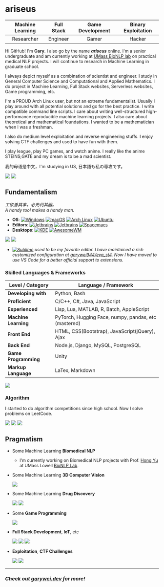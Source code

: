 # ariseus

| Machine Learning | Full Stack | Game Development | Binary Exploitation |
|:----------------:|:----------:|:----------------:|:-------------------:|
|    Researcher    |  Engineer  |      Gamer       |       Hacker        |

Hi GitHub! I'm **Gary**. I also go by the name ***ariseus*** online. I'm a
senior undergraduate and am currently working
at [UMass BioNLP lab](https://bio-nlp.org/) on practical medical NLP projects.
I will continue to research in Machine Learning in graduate school.

I always depict myself as a combination of scientist and engineer. I study in
General Computer Science and Computational and Applied Mathematics. I do
project in Machine Learning, Full Stack websites, Serverless websites, Game
programming, etc.

I'm a PROUD Arch Linux user, but not an extreme fundamentalist. Usually I play
around with all potential solutions and go for the best practice. I write
compatible command line scripts. I care about writing well-structured
high-performance reproducible machine learning projects. I also care about
theoretical and mathematical foundations. I wanted to be a mathematician when I
was a freshman.

I also do medium level exploitation and reverse engineering stuffs. I enjoy
solving CTF challenges and used to have fun with them.

I play league, play PC games, and watch anime. I really like the anime
STEINS;GATE and my dream is to be a mad scientist.

我的母语是中文，I'm studying in US, 日本語も私の専攻です。

[![](https://github-readme-stats.vercel.app/api?username=garywei944&show_icons=true&layout=compact)](https://github.com/garywei944)
[![](https://github-readme-stats.vercel.app/api/top-langs/?username=garywei944&layout=compact)](https://wakatime.com/@garywei944)

## Fundamentalism

*工欲善其事，必先利其器。<br>
A handy tool makes a handy man.*

- **OS**:
  [![Windows](https://img.shields.io/badge/Windows-10-66ccff?logo=windows&logoColor=white)](https://github.com/garywei944/eva_windows)
  [![macOS](https://img.shields.io/badge/macOS-Monterey-66ffcc?logo=apple&logoColor=white)](https://www.apple.com/macos/big-sur/)
  [![Arch Linux](https://img.shields.io/badge/Arch%20Linux-latest-ccff66?logo=arch%20linux&logoColor=white)](https://github.com/garywei944/eva_arch)
  [![Ubuntu](https://img.shields.io/badge/Ubuntu-20.04-ffcc66?logo=ubuntu&logoColor=white)](https://github.com/garywei944/eva_ubuntu)
- **Editors**:
  [![Jetbrains](https://img.shields.io/badge/Jetbrains-IDE-ffcc66?logo=jetbrains&logoColor=white)](https://www.jetbrains.com/products/)
  [![Jetbrains](https://img.shields.io/badge/VS-Code-ff66cc?logo=visual%20studio%20code&logoColor=white)](https://code.visualstudio.com/)
  [![Spacemacs](https://img.shields.io/badge/Spacemacs-evil-cc66ff?logo=spacemacs&logoColor=white)](https://github.com/garywei944/.spacemacs.d)
- **Desktops**:
  [![KDE](https://img.shields.io/badge/DE-KDE-e6770b?logo=kde&logoColor=white)](https://github.com/garywei944/eva_arch)
  [![AwesomeWM](https://img.shields.io/badge/WM-AwesomeWM-d3290f?logo=awesomewm&logoColor=white)](https://github.com/garywei944/eva_arch/tree/main/.config/awesome)

[![](https://github-readme-stats.vercel.app/api/pin/?username=garywei944&repo=eva_arch&theme=light)](https://github.com/garywei944/eva_arch)
[![](https://github-readme-stats.vercel.app/api/pin/?username=garywei944&repo=eva_init&theme=light)](https://github.com/garywei944/eva_init)

- *[![Sublime](https://img.shields.io/badge/Sublime%20Text-4-ff66cc?logo=sublime%20text&logoColor=white)](https://github.com/garywei944/eva_st4)
  used to be my favorite editor. I have maintained a rich customized
  configuration at [garywei944/eva_st4](https://github.com/garywei944/eva_st4).
  Now I have moved to use VS Code for a better official support to extensions.*

### Skilled Languages & Frameworks

| Level / Category     | Language / Framework                                 |
|----------------------|------------------------------------------------------|
| **Developing with**  | Python, Bash                                         |
| **Proficient**       | C/C++, C#, Java, JavaScript                          |
| **Experienced**      | Lisp, Lua, MATLAB, R, Batch, AppleScript             |
| **Machine Learning** | PyTorch, Hugging Face, numpy, pandas, etc (mastered) |
| **Front End**        | HTML, CSS(Bootstrap), JavaScript(jQuery), Ajax       |
| **Back End**         | Node.js, Django, MySQL, PostgreSQL                   |
| **Game Programming** | Unity                                                |
| **Markup Language**  | LaTex, Markdown                                      |

[![](https://github-readme-stats.vercel.app/api/wakatime?username=garywei944&layout=compact)](https://wakatime.com/@garywei944)

### Algorithm

I started to do algorithm competitions since high school. Now I solve problems
on LeetCode.

[![](https://github-readme-stats.vercel.app/api/pin/?username=garywei944&repo=LeetCode&theme=light)](https://github.com/garywei944/LeetCode)
[![](https://github-readme-stats.vercel.app/api/pin/?username=garywei944&repo=aris_vijos&theme=light)](https://github.com/garywei944/aris_vijos)
[![](https://github-readme-stats.vercel.app/api/pin/?username=garywei944&repo=aris_iac&theme=light)](https://github.com/garywei944/aris_iac)

## Pragmatism

- Some Machine Learning **Biomedical NLP**

    - I'm currently working on Biomedical NLP projects with
      Prof. [Hong Yu](https://www.uml.edu/sciences/computer-science/faculty/yu-hong.aspx)
      at UMass Lowell [BioNLP Lab](https://bio-nlp.org/).

- Some Machine Learning **3D Computer Vision**

  [![](https://github-readme-stats.vercel.app/api/pin/?username=garywei944&repo=KPConv-PyTorch-ShapeNet-Part)](https://github.com/garywei944/KPConv-PyTorch-ShapeNet-Part)

- Some Machine Learning **Drug Discovery**

  [![](https://github-readme-stats.vercel.app/api/pin/?username=garywei944&repo=FMol&theme=light)](https://github.com/garywei944/FMol)
  [![](https://github-readme-stats.vercel.app/api/pin/?username=garywei944&repo=aris_kaggle_lish-moa&theme=light)](https://github.com/garywei944/aris_kaggle_lish-moa)

- Some **Game Programming**

  [![](https://github-readme-stats.vercel.app/api/pin/?username=garywei944&repo=Untitled-Tower-Defense&theme=light)](https://github.com/garywei944/Untitled-Tower-Defense)

- **Full Stack Development**, **IoT**, etc

  [![](https://github-readme-stats.vercel.app/api/pin/?username=garywei944&repo=garywei.dev&theme=light)](https://github.com/garywei944/garywei.dev)
  [![](https://github-readme-stats.vercel.app/api/pin/?username=garywei944&repo=CG3-Blog-Platform&theme=light)](https://github.com/garywei944/CG3-Blog-Platform)
  [![](https://github-readme-stats.vercel.app/api/pin/?username=garywei944&repo=Reconnect-Unihack21_Devil_Otter&theme=light)](https://github.com/garywei944/Reconnect-Unihack21_Devil_Otter)

- **Exploitation**, **CTF Challenges**

  [![](https://github-readme-stats.vercel.app/api/pin/?username=garywei944&repo=reverse_shell_x86-64&theme=light)](https://github.com/garywei944/reverse_shell_x86-64)
  [![](https://github-readme-stats.vercel.app/api/pin/?username=garywei944&repo=umass_ctf_2022&theme=light)](https://github.com/garywei944/umass_ctf_2022)

---

### ***Check out [garywei.dev](https://www.garywei.dev) for more!***
